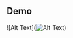 ## Demo

![Alt Text](![Alt Text](http://www.sheawong.com/wp-content/uploads/2013/08/keephatin.gif))
